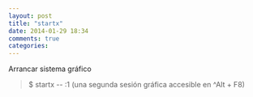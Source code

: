 ```yaml
---
layout: post
title: "startx"
date: 2014-01-29 18:34
comments: true
categories: 
---
```

Arrancar sistema gráfico

>$ startx -- :1 (una segunda sesión gráfica accesible en ^Alt + F8)

